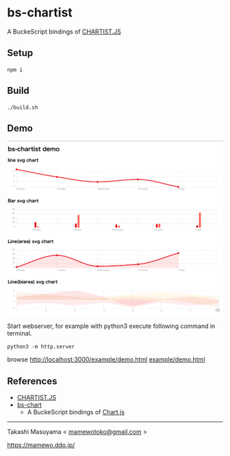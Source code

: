 bs-chartist
======================

A BuckeScript bindings of [CHARTIST.JS](https://gionkunz.github.io/chartist-js/)


Setup
-------

```
npm i
```

Build
-------

```
./build.sh
```

Demo
-----

![demo](./image/bs-chartist-demo.png)

Start webserver, for example with python3 execute following command in terminal.

```
python3 -m http.server
```

browse <http://localhost:3000/example/demo.html> [example/demo.html](example/demo.html)

References
-----------------
* [CHARTIST.JS](https://gionkunz.github.io/chartist-js/)
* [bs-chart](https://github.com/mamewotoko/bs-chart)
  * A BuckeScript bindings of [Chart.js](https://www.chartjs.org/)

-------
Takashi Masuyama < mamewotoko@gmail.com >

https://mamewo.ddo.jp/
